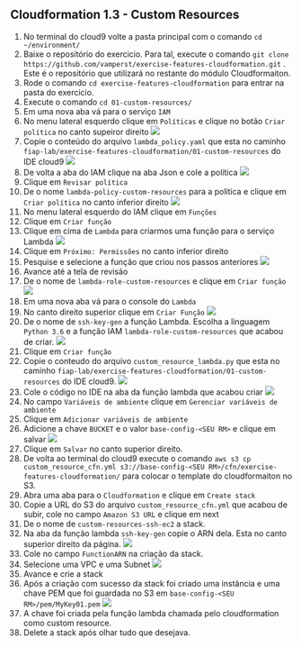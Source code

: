 ## Cloudformation 1.3 - Custom Resources

1. No terminal do cloud9 volte a pasta principal com o comando `cd ~/environment/`
2. Baixe o repositório do exercicio. Para tal, execute o comando `git clone https://github.com/vamperst/exercise-features-cloudformation.git` . Este é o repositório que utilizará no restante do módulo Cloudformaiton.
3. Rode o comando `cd exercise-features-cloudformation` para entrar na pasta do exercicio.
4. Execute o comando `cd 01-custom-resources/`
5. Em uma nova aba vá para o serviço `IAM` 
6. No menu lateral esquerdo clique em `Políticas` e clique no botão `Criar política` no canto supeiror direito
   ![](imgclick-create-policy.png)
7. Copie o conteúdo do arquivo `lambda_policy.yaml` que esta no caminho `fiap-lab/exercise-features-cloudformation/01-custom-resources` do IDE cloud9
   ![](img/copy-policy.png)
8. De volta a aba do IAM clique na aba Json e cole a política
   ![](img/paste-policy.png)    
9. Clique em `Revisar política`
10. De o nome `lambda-policy-custom-resources` para a política e clique em `Criar política` no canto inferior direito
    ![](img/create-policy.png)
11. No menu lateral esquerdo do IAM clique em `Funções`
12. Clique em `Criar função`
13. Clique em cima de `Lambda` para criarmos uma função para o serviço Lambda
    ![](img/role-click-lambda.png)
14. Clique em `Próximo: Permissões` no canto inferior direito
15. Pesquise e selecione a função que criou nos passos anteriores
    ![](img/found-policy.png)
16. Avance até a tela de revisão
17. De o nome de `lambda-role-custom-resources` e clique em `Criar função`
    ![](img/create-role.png)
18. Em uma nova aba vá para o console do `Lambda`
19. No canto direito superior clique em `Criar Função`
   ![](img/create-function.png)
20. De o nome de `ssh-key-gen` a função Lambda. Escolha a linguagem `Python 3.6` e a função IAM `lambda-role-custom-resources` que acabou de criar.
    ![](img/lambda-options-create.png)    
21. Clique em `Criar função`
22. Copie o conteudo do arquivo `custom_resource_lambda.py` que esta no caminho `fiap-lab/exercise-features-cloudformation/01-custom-resources` do IDE cloud9.
    ![](img/lambda-code.png)
23. Cole o código no IDE na aba da função lambda que acabou criar
    ![](img/lambda-ide-paste-code.png)
24. No campo `Variáveis de ambiente` clique em `Gerenciar variáveis de ambiente`
25. Clique em `Adicionar variáveis de ambiente`
26. Adicione a chave `BUCKET` e o valor `base-config-<SEU RM>` e clique em salvar
    ![](img/env-var-lambda.png)
27. Clique em `Salvar` no canto superior direito.
28. De volta ao terminal do cloud9 execute o comando `aws s3 cp custom_resource_cfn.yml s3://base-config-<SEU RM>/cfn/exercise-features-cloudformation/` para colocar o template do cloudformaiton no S3.
29. Abra uma aba para o `Cloudformation` e clique em `Create stack`
30. Copie a URL do S3 do arquivo `custom_resource_cfn.yml` que acabou de subir, cole no campo `Amazon S3 URL` e clique em next
31. De o nome de `custom-resources-ssh-ec2` a stack.
32. Na aba da função lambda `ssh-key-gen` copie o ARN dela. Esta no canto superior direito da página.
    ![](img/lambda-arn.png)
33. Cole no campo `FunctionARN` na criação da stack. 
34. Selecione uma VPC e uma Subnet
    ![](img/stack-details.png)
35. Avance e crie a stack
36. Após a criação com sucesso da stack foi criado uma instância e uma chave PEM que foi guardada no S3 em `base-config-<SEU RM>/pem/MyKey01.pem`
    ![](img/s3-pem-lambda.png)
37. A chave foi criada pela função lambda chamada pelo cloudformation como custom resource.
38. Delete a stack após olhar tudo que desejava.